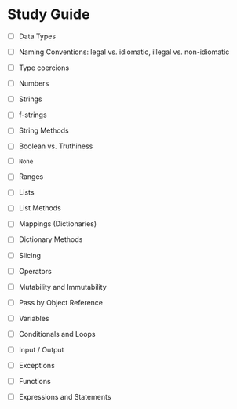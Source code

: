# Study Guide

- [ ] Data Types
- [ ] Naming Conventions: legal vs. idiomatic, illegal vs. non-idiomatic
- [ ] Type coercions
- [ ] Numbers
- [ ] Strings
- [ ] f-strings
- [ ] String Methods
- [ ] Boolean vs. Truthiness
- [ ] `None`
- [ ] Ranges
- [ ] Lists
- [ ] List Methods
- [ ] Mappings (Dictionaries)
- [ ] Dictionary Methods
- [ ] Slicing
- [ ] Operators
- [ ] Mutability and Immutability
- [ ] Pass by Object Reference
- [ ] Variables
- [ ] Conditionals and Loops
- [ ] Input / Output
- [ ] Exceptions
- [ ] Functions
- [ ] Expressions and Statements



